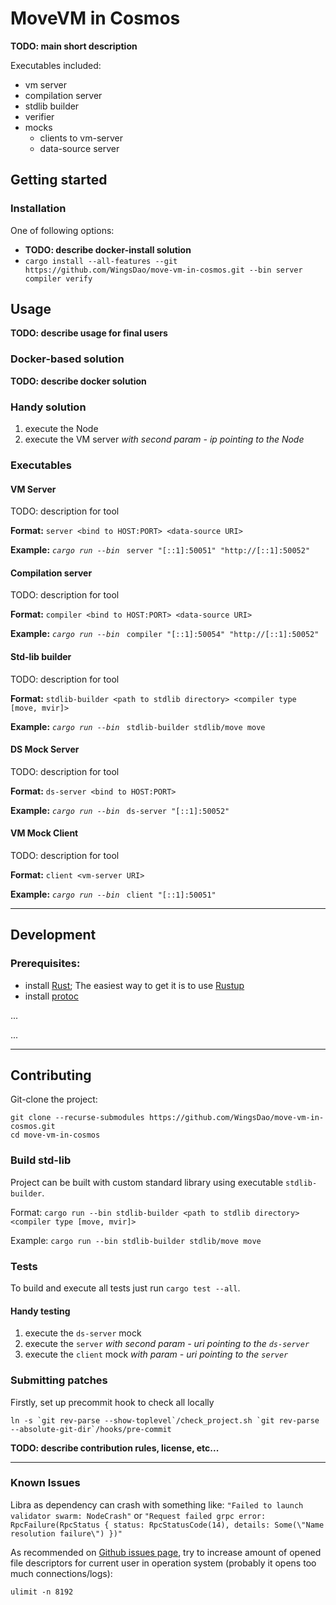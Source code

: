 # MoveVM in Cosmos

__TODO: main short description__


Executables included:

- vm server
- compilation server
- stdlib builder
- verifier
- mocks
    - clients to vm-server
    - data-source server

## Getting started

### Installation

One of following options:
- __TODO: describe docker-install solution__
- `cargo install --all-features --git https://github.com/WingsDao/move-vm-in-cosmos.git --bin server compiler verify`



## Usage

__TODO: describe usage for final users__

### Docker-based solution

__TODO: describe docker solution__


### Handy solution

1. execute the Node
1. execute the VM server _with second param - ip pointing to the Node_




### Executables

#### VM Server

TODO: description for tool

__Format:__ `server <bind to HOST:PORT> <data-source URI>`

__Example:__ _`cargo run --bin `_ `server "[::1]:50051" "http://[::1]:50052"`


#### Compilation server

TODO: description for tool

__Format:__ `compiler <bind to HOST:PORT> <data-source URI>`

__Example:__ _`cargo run --bin `_ `compiler "[::1]:50054" "http://[::1]:50052"`


#### Std-lib builder

TODO: description for tool

__Format:__ `stdlib-builder <path to stdlib directory> <compiler type [move, mvir]>`

__Example:__ _`cargo run --bin `_ `stdlib-builder stdlib/move move`



#### DS Mock Server

TODO: description for tool

__Format:__ `ds-server <bind to HOST:PORT>`

__Example:__ _`cargo run --bin `_ `ds-server "[::1]:50052"`

#### VM Mock Client

TODO: description for tool

__Format:__ `client <vm-server URI>`

__Example:__ _`cargo run --bin `_ `client "[::1]:50051"`


- - -

## Development


### Prerequisites:

- install [Rust][]; The easiest way to get it is to use [Rustup][]
- install [protoc][]

[Rust]: https://www.rust-lang.org
[Rustup]: https://rustup.rs
[protoc]: https://github.com/protocolbuffers/protobuf/releases


...


<!-- ### Pipeline & Dataflow

1. execute the Node
1. execute the VM server _with second param - ip pointing to the Node_
1. send execute-request to VM from Node
1. apply results of execution. -->


...


- - -

## Contributing

Git-clone the project:
```
git clone --recurse-submodules https://github.com/WingsDao/move-vm-in-cosmos.git
cd move-vm-in-cosmos
```



### Build std-lib

Project can be built with custom standard library using executable `stdlib-builder`.

Format: `cargo run --bin stdlib-builder <path to stdlib directory> <compiler type [move, mvir]>`

Example: `cargo run --bin stdlib-builder stdlib/move move`


### Tests

To build and execute all tests just run `cargo test --all`.

#### Handy testing

1. execute the `ds-server` mock
1. execute the `server` _with second param - uri pointing to the `ds-server`_
1. execute the `client` mock _with param - uri pointing to the `server`_


### Submitting patches

Firstly, set up precommit hook to check all locally

```shell script
ln -s `git rev-parse --show-toplevel`/check_project.sh `git rev-parse --absolute-git-dir`/hooks/pre-commit
```

__TODO: describe contribution rules, license, etc...__


- - -

### Known Issues

Libra as dependency can crash with something like:
`"Failed to launch validator swarm: NodeCrash"` or `"Request failed grpc error: RpcFailure(RpcStatus { status: RpcStatusCode(14), details: Some(\"Name resolution failure\") })"`

As recommended on [Github issues page](https://github.com/libra/libra/issues/225),
try to increase amount of opened file descriptors for current user in operation system (probably it opens too much connections/logs):

```
ulimit -n 8192
```
